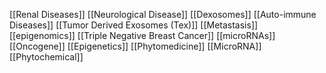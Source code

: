 [[Renal Diseases]]
[[Neurological Disease]]
[[Dexosomes]]
[[Auto-immune Diseases]]
[[Tumor Derived Exosomes (Tex)]]
[[Metastasis]]
[[epigenomics]]
[[Triple Negative Breast Cancer]]
[[microRNAs]]
[[Oncogene]]
[[Epigenetics]]
[[Phytomedicine]]
[[MicroRNA]]
[[Phytochemical]]
